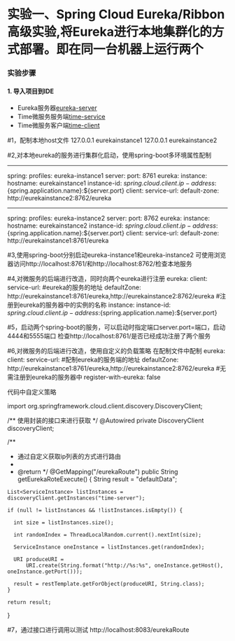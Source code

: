 实验一、Spring Cloud Eureka/Ribbon高级实验,将Eureka进行本地集群化的方式部署。即在同一台机器上运行两个
======

### 实验步骤

#### 1. 导入项目到IDE
* Eureka服务器[eureka-server](eureka-server)
* Time微服务服务端[time-service](time-service)
* Time微服务客户端[time-client](time-client)



#1，配制本地host文件
127.0.0.1 eurekainstance1
127.0.0.1 eurekainstance2

#2,对本地eureka的服务进行集群化启动，使用spring-boot多环境属性配制

---
spring:
  profiles: eureka-instance1
server:
  port: 8761
eureka:
  instance:
    hostname: eurekainstance1
    instance-id: ${spring.cloud.client.ip-address}:${spring.application.name}:${server.port}
  client:
    service-url:
      default-zone: http://eurekainstance2:8762/eureka


---
spring:
  profiles: eureka-instance2
server:
  port: 8762
eureka:
  instance:
    hostname: eurekainstance2
    instance-id: ${spring.cloud.client.ip-address}:${spring.application.name}:${server.port}
  client:
    service-url:
      default-zone: http://eurekainstance1:8761/eureka
	  
	  
#3,使用spring-boot分别启动eureka-instance1和eureka-instance2
可使用浏览器访问http://localhost:8761/和http://localhost:8762/检查本地服务


#4,对微服务的后端进行改造，同时向两个eureka进行注册
eureka:
  client:
    service-url:
      #eureka的服务的地址
      defaultZone: http://eurekainstance1:8761/eureka,http://eurekainstance2:8762/eureka
    #注册到eureka的服务器中的实例的名称
  instance:
    instance-id: ${spring.cloud.client.ip-address}:${spring.application.name}:${server.port}
	
#5，启动两个spring-boot的服务，可以启动时指定端口server.port=端口，启动4444和5555端口
检查http://localhost:8761/是否已经成功注册了两个服务


#6,对微服务的后端进行改造，使用自定义的负载策略
在配制文件中配制
eureka:
  client:
    service-url:
      #配制eureka的服务端的地址
      defaultZone: http://eurekainstance1:8761/eureka,http://eurekainstance2:8762/eureka
      #无需注册到eureka的服务器中
    register-with-eureka: false
	
代码中自定义策略


import org.springframework.cloud.client.discovery.DiscoveryClient;

/** 使用封装的接口来进行获取 */
  @Autowired private DiscoveryClient discoveryClient;


  /**
   * 通过自定义获取ip列表的方式进行路由
   *
   * @return
   */
  @GetMapping("/eurekaRoute")
  public String getEurekaRoteExecute() {
    String result = "defaultData";

    List<ServiceInstance> listInstances = discoveryClient.getInstances("time-server");

    if (null != listInstances && !listInstances.isEmpty()) {

      int size = listInstances.size();

      int randomIndex = ThreadLocalRandom.current().nextInt(size);

      ServiceInstance oneInstance = listInstances.get(randomIndex);

      URI produceURI =
          URI.create(String.format("http://%s:%s", oneInstance.getHost(), oneInstance.getPort()));

      result = restTemplate.getForObject(produceURI, String.class);
    }

    return result;
  }
  

#7，通过接口进行调用以测试
http://localhost:8083/eurekaRoute





